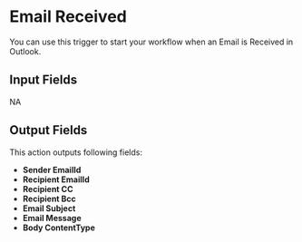 # Email Received

You can use this trigger to start your workflow when an Email is Received in Outlook.

## Input Fields
NA
## Output Fields

This action outputs following fields:

- **Sender EmailId**
- **Recipient EmailId**
- **Recipient CC**
- **Recipient Bcc**
- **Email Subject**
- **Email Message**
- **Body ContentType**

